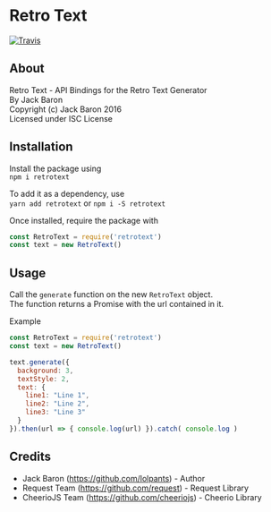 # Retro Text
[![Travis](https://img.shields.io/travis/lolPants/retrotext.svg?maxAge=2592000?style=flat-square)](https://www.npmjs.com/package/retrotext)    

## About
Retro Text - API Bindings for the Retro Text Generator  
By Jack Baron  
Copyright (c) Jack Baron 2016  
Licensed under ISC License  

## Installation
Install the package using  
`npm i retrotext`

To add it as a dependency, use  
`yarn add retrotext` or `npm i -S retrotext`

Once installed, require the package with

```js
const RetroText = require('retrotext')
const text = new RetroText()
```

## Usage
Call the `generate` function on the new `RetroText` object.  
The function returns a Promise with the url contained in it.  

Example  
```js
const RetroText = require('retrotext')
const text = new RetroText()

text.generate({
  background: 3,
  textStyle: 2,
  text: {
    line1: "Line 1",
    line2: "Line 2",
    line3: "Line 3"
  }
}).then(url => { console.log(url) }).catch( console.log )
```

## Credits
- Jack Baron (https://github.com/lolpants) - Author
- Request Team (https://github.com/request) - Request Library
- CheerioJS Team (https://github.com/cheeriojs) - Cheerio Library